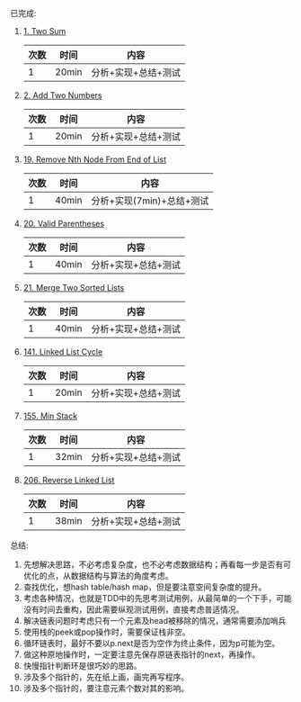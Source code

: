 已完成:
1. [1. Two Sum](https://leetcode.com/problems/two-sum/)
   
   | 次数 | 时间 | 内容 |
   | ------ | ------ | ------ |
   | 1 | 20min | 分析+实现+总结+测试 |
2. [2. Add Two Numbers](https://leetcode.com/problems/add-two-numbers/)
   
   | 次数 | 时间 | 内容 |
   | ------ | ------ | ------ |
   | 1 | 20min | 分析+实现+总结+测试 |
   
3. [19. Remove Nth Node From End of List](https://leetcode.com/problems/remove-nth-node-from-end-of-list/)
   
   | 次数 | 时间 | 内容 |
   | ------ | ------ | ------ |
   | 1 | 40min | 分析+实现(7min)+总结+测试 |
   
4. [20. Valid Parentheses](https://leetcode.com/problems/valid-parentheses/)

   | 次数 | 时间 | 内容 |
   | ------ | ------ | ------ |
   | 1 | 40min | 分析+实现+总结+测试 |
   
5. [21. Merge Two Sorted Lists](https://leetcode.com/problems/merge-two-sorted-lists/)

   | 次数 | 时间 | 内容 |
   | ------ | ------ | ------ |
   | 1 | 40min | 分析+实现+总结+测试 |
   
6. [141. Linked List Cycle](https://leetcode.com/problems/linked-list-cycle/)

   | 次数 | 时间 | 内容 |
   | ------ | ------ | ------ |
   | 1 | 20min | 分析+实现+总结+测试 |

7. [155. Min Stack](https://leetcode.com/problems/min-stack/)

   | 次数 | 时间 | 内容 |
   | ------ | ------ | ------ |
   | 1 | 32min | 分析+实现+总结+测试 |

8. [206. Reverse Linked List](https://leetcode.com/problems/reverse-linked-list/)

   | 次数 | 时间 | 内容 |
   | ------ | ------ | ------ |
   | 1 | 38min | 分析+实现+总结+测试 |

总结:
1. 先想解决思路，不必考虑复杂度，也不必考虑数据结构；再看每一步是否有可优化的点，从数据结构与算法的角度考虑。
1. 查找优化，想hash table/hash map，但是要注意空间复杂度的提升。
1. 考虑各种情况，也就是TDD中的先思考测试用例，从最简单的一个下手，可能没有时间去重构，因此需要纵观测试用例，直接考虑普适情况。
1. 解决链表问题时考虑只有一个元素及head被移除的情况，通常需要添加哨兵
1. 使用栈的peek或pop操作时，需要保证栈非空。
1. 循环链表时，最好不要以p.next是否为空作为终止条件，因为p可能为空。
1. 做这种原地操作时，一定要注意先保存原链表指针的next，再操作。
1. 快慢指针判断环是很巧妙的思路。
1. 涉及多个指针的，先在纸上画，画完再写程序。
1. 涉及多个指针的，要注意元素个数对其的影响。